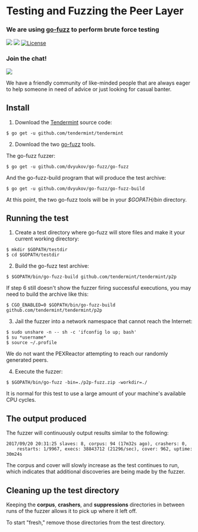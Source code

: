 # Testing and Fuzzing the Peer Layer

### We are using [go-fuzz](https://github.com/dvyukov/go-fuzz) to perform brute force testing

[![](https://img.shields.io/badge/go-1.8-blue.svg)](https://github.com/moovweb/gvm) [![](https://img.shields.io/badge/dependencies-go--fuzz-green.svg)](https://github.com/dvyukov/go-fuzz) [![License](https://img.shields.io/hexpm/l/plug.svg)](https://www.apache.org/licenses/LICENSE-2.0)


### Join the chat!

[![](https://img.shields.io/badge/Rocket.Chat-JOIN%20CHAT-green.svg)](https://cosmos.rocket.chat/)

We have a friendly community of like-minded people that are always eager to help someone in need of advice or just
looking for casual banter.


## Install

1. Download the [Tendermint](https://github.com/tendermint/tendermint) source code:
```
$ go get -u github.com/tendermint/tendermint
```


2. Download the two [go-fuzz](https://github.com/dvyukov/go-fuzz) tools.

The go-fuzz fuzzer:
```
$ go get -u github.com/dvyukov/go-fuzz/go-fuzz
```


And the go-fuzz-build program that will produce the test archive:
```
$ go get -u github.com/dvyukov/go-fuzz/go-fuzz-build
```


At this point, the two go-fuzz tools will be in your *$GOPATH/bin* directory.


## Running the test

1. Create a test directory where go-fuzz will store files and make it your current working directory:
```
$ mkdir $GOPATH/testdir
$ cd $GOPATH/testdir
```


2. Build the go-fuzz test archive:
```
$ $GOPATH/bin/go-fuzz-build github.com/tendermint/tendermint/p2p
```


If step 6 still doesn't show the fuzzer firing successful executions, you may need to build the archive like this:
```
$ CGO_ENABLED=0 $GOPATH/bin/go-fuzz-build github.com/tendermint/tendermint/p2p
```


3. Jail the fuzzer into a network namespace that cannot reach the Internet:
```
$ sudo unshare -n -- sh -c 'ifconfig lo up; bash'
$ su *username*
$ source ~/.profile
```

We do not want the PEXReactor attempting to reach our randomly generated peers.


4. Execute the fuzzer:
```
$ $GOPATH/bin/go-fuzz -bin=./p2p-fuzz.zip -workdir=./
```

It is normal for this test to use a large amount of your machine's available CPU cycles.


## The output produced

The fuzzer will continuously output results similar to the following:
```
2017/09/20 20:31:25 slaves: 8, corpus: 94 (17m32s ago), crashers: 0, 
    restarts: 1/9967, execs: 38843712 (21296/sec), cover: 962, uptime: 30m24s
```

The corpus and cover will slowly increase as the test continues to run, which indicates that additional discoveries are being made by the fuzzer.


## Cleaning up the test directory

Keeping the **corpus**, **crashers**, and **suppressions** directories in between runs of the fuzzer allows it to pick up where it left off.

To start "fresh," remove those directories from the test directory.